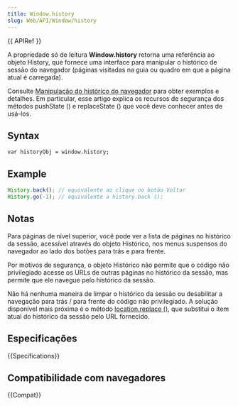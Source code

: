 ```yaml
---
title: Window.history
slug: Web/API/Window/history
---
```


{{ APIRef }}

A propriedade só de leitura **Window\.history** retorna uma referência ao objeto History, que fornece uma interface para manipular o histórico de sessão do navegador (páginas visitadas na guia ou quadro em que a página atual é carregada).

Consulte [Manipulação do histórico do navegador](/pt-BR/DOM/Manipulating_the_browser_history) para obter exemplos e detalhes. Em particular, esse artigo explica os recursos de segurança dos métodos pushState () e replaceState () que você deve conhecer antes de usá-los.

## Syntax

```
var historyObj = window.history;
```

## Example

```js
History.back(); // equivalente ao clique no botão Voltar
History.go(-1); // equivalente a history.back ();
```

## Notas

Para páginas de nível superior, você pode ver a lista de páginas no histórico da sessão, acessível através do objeto Histórico, nos menus suspensos do navegador ao lado dos botões para trás e para frente.

Por motivos de segurança, o objeto Histórico não permite que o código não privilegiado acesse os URLs de outras páginas no histórico da sessão, mas permite que ele navegue pelo histórico da sessão.

Não há nenhuma maneira de limpar o histórico da sessão ou desabilitar a navegação para trás / para frente do código não privilegiado. A solução disponível mais próxima é o método [location.replace ()](/pt-BR/DOM/window.location#replace), que substitui o item atual do histórico da sessão pelo URL fornecido.

## Especificações

{{Specifications}}

## Compatibilidade com navegadores

{{Compat}}
